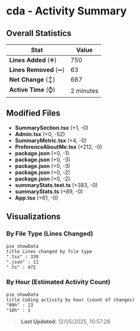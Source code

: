 # cda - Activity Summary 

## Overall Statistics

| Stat                   | Value                                                             |
| ---------------------- | ----------------------------------------------------------------- |
| **Lines Added** (➕)   | 750                                          |
| **Lines Removed** (➖) | 63                                        |
| **Net Change** (↕)    | 687                |
| **Active Time** (⌚)   | 2 minutes |


## Modified Files
- **SummarySection.tsx** (+1, -0)
- **Admin.tsx** (+0, -52)
- **SummaryMetric.tsx** (+4, -0)
- **PreferenceAboutMe.tsx** (+212, -0)
- **package.json** (+0, -1)
- **package.json** (+0, -3)
- **package.json** (+0, -3)
- **package.json** (+0, -2)
- **package.json** (+0, -2)
- **summaryStats.test.ts** (+383, -0)
- **summaryStats.ts** (+89, -0)
- **App.tsx** (+61, -0)

## Visualizations

### By File Type (Lines Changed)

```mermaid
pie showData
title Lines changed by file type
".tsx" : 330
".json" : 11
".ts" : 472
```

### By Hour (Estimated Activity Count)

```mermaid
pie showData
title Coding activity by hour (count of changes)
"09h" : 13
"10h" : 1
```


> **Last Updated:** 12/05/2025, 10:57:28